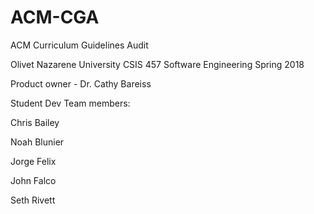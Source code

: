 # ACM-CGA
ACM Curriculum Guidelines Audit

Olivet Nazarene University
CSIS 457 Software Engineering
Spring 2018

Product owner - Dr. Cathy Bareiss

Student Dev Team members:
  
  Chris Bailey
  
  Noah Blunier
  
  Jorge Felix
  
  John Falco
  
  Seth Rivett
